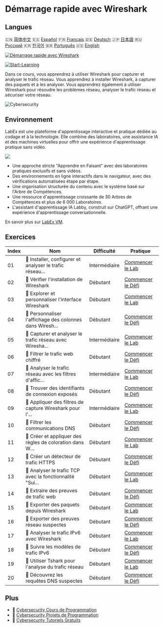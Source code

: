 # Démarrage rapide avec Wireshark

## Langues

🇨🇳 [简体中文](README_zh.md) 🇪🇸 [Español](README_es.md) 🇫🇷 [Français](README_fr.md) 🇩🇪 [Deutsch](README_de.md) 🇯🇵 [日本語](README_ja.md) 🇷🇺 [Русский](README_ru.md) 🇰🇷 [한국어](README_ko.md) 🇧🇷 [Português](README_pt.md) 🇺🇸 [English](README.md) 

[![Démarrage rapide avec Wireshark](https://cover-creator.labex.io/quick-start-with-wireshark.png?lang=fr)](https://labex.io/fr/courses/quick-start-with-wireshark)

[![Start-Learning](https://img.shields.io/badge/Start-Learning-whitesmoke?style=for-the-badge)](https://labex.io/fr/courses/quick-start-with-wireshark)

Dans ce cours, vous apprendrez à utiliser Wireshark pour capturer et analyser le trafic réseau. Vous apprendrez à installer Wireshark, à capturer des paquets et à les analyser. Vous apprendrez également à utiliser Wireshark pour résoudre les problèmes réseau, analyser le trafic réseau et sécuriser votre réseau.

![Cybersecurity](https://img.shields.io/badge/Cybersecurity-whitesmoke?style=for-the-badge&logo=cybersecurity)


## Environnement

LabEx est une plateforme d'apprentissage interactive et pratique dédiée au codage et à la technologie. Elle combine des laboratoires, une assistance IA et des machines virtuelles pour offrir une expérience d'apprentissage pratique sans vidéo.

![](https://tutorial-screenshot.getvm.io/images/vm-1725247253.png)

- Une approche stricte "Apprendre en Faisant" avec des laboratoires pratiques exclusifs et sans vidéos.
- Des environnements en ligne interactifs dans le navigateur, avec des vérifications automatisées étape par étape.
- Une organisation structurée du contenu avec le système basé sur l'Arbre de Compétences.
- Une ressource d'apprentissage croissante de 30 Arbres de Compétences et plus de 6 000 Laboratoires.
- L'assistant d'apprentissage IA Labby, construit sur ChatGPT, offrant une expérience d'apprentissage conversationnelle.

En savoir plus sur [LabEx VM](https://support.labex.io/using-labex/virtual-machine).

## Exercices

|   Index | Nom                                                      | Difficulté    | Pratique                                                                                                                                                   |
|---------|----------------------------------------------------------|---------------|------------------------------------------------------------------------------------------------------------------------------------------------------------|
|      01 | 📖 Installer, configurer et analyser le trafic réseau... | Intermédiaire | <a target='_blank' href='https://labex.io/fr/tutorials/wireshark-install-configure-and-analyze-network-traffic-with-wireshark-415947'>Commencer le Lab</a> |
|      02 | 🎯 Vérifier l'installation de Wireshark                  | Débutant      | <a target='_blank' href='https://labex.io/fr/tutorials/wireshark-verify-wireshark-installation-548783'>Commencer le Défi</a>                               |
|      03 | 📖 Explorer et personnaliser l'interface Wireshark       | Débutant      | <a target='_blank' href='https://labex.io/fr/tutorials/wireshark-explore-and-customize-wireshark-interface-415949'>Commencer le Lab</a>                    |
|      04 | 🎯 Personnaliser l'affichage des colonnes dans Wiresh... | Débutant      | <a target='_blank' href='https://labex.io/fr/tutorials/wireshark-customize-wireshark-column-display-548785'>Commencer le Défi</a>                          |
|      05 | 📖 Capturer et analyser le trafic réseau avec Wiresha... | Intermédiaire | <a target='_blank' href='https://labex.io/fr/tutorials/wireshark-capture-and-analyze-network-traffic-with-wireshark-415956'>Commencer le Lab</a>           |
|      06 | 🎯 Filtrer le trafic web chiffré                         | Débutant      | <a target='_blank' href='https://labex.io/fr/tutorials/wireshark-filter-encrypted-web-traffic-548806'>Commencer le Défi</a>                                |
|      07 | 📖 Analyser le trafic réseau avec les filtres d'affic... | Intermédiaire | <a target='_blank' href='https://labex.io/fr/tutorials/wireshark-analyze-network-traffic-with-wireshark-display-filters-415944'>Commencer le Lab</a>       |
|      08 | 🎯 Trouver des identifiants de connexion exposés         | Débutant      | <a target='_blank' href='https://labex.io/fr/tutorials/wireshark-find-exposed-login-credentials-548820'>Commencer le Défi</a>                              |
|      09 | 📖 Appliquer des filtres de capture Wireshark pour l'... | Intermédiaire | <a target='_blank' href='https://labex.io/fr/tutorials/wireshark-apply-wireshark-capture-filters-for-network-traffic-analysis-415940'>Commencer le Lab</a> |
|      10 | 🎯 Filtrer les communications DNS                        | Débutant      | <a target='_blank' href='https://labex.io/fr/tutorials/wireshark-filter-dns-communications-548826'>Commencer le Défi</a>                                   |
|      11 | 📖 Créer et appliquer des règles de coloration dans W... | Débutant      | <a target='_blank' href='https://labex.io/fr/tutorials/wireshark-create-and-apply-colorizing-rules-in-wireshark-415941'>Commencer le Lab</a>               |
|      12 | 🎯 Créer un détecteur de trafic HTTPS                    | Débutant      | <a target='_blank' href='https://labex.io/fr/tutorials/wireshark-create-https-traffic-detector-548831'>Commencer le Défi</a>                               |
|      13 | 📖 Analyser le trafic TCP avec la fonctionnalité "Sui... | Débutant      | <a target='_blank' href='https://labex.io/fr/tutorials/wireshark-analyze-tcp-traffic-with-wireshark-follow-tcp-stream-feature-415946'>Commencer le Lab</a> |
|      14 | 🎯 Extraire des preuves de trafic web                    | Débutant      | <a target='_blank' href='https://labex.io/fr/tutorials/wireshark-extract-web-traffic-evidence-548842'>Commencer le Défi</a>                                |
|      15 | 📖 Exporter des paquets depuis Wireshark                 | Débutant      | <a target='_blank' href='https://labex.io/fr/tutorials/wireshark-export-packets-from-wireshark-415945'>Commencer le Lab</a>                                |
|      16 | 🎯 Exporter des preuves réseau suspectes                 | Débutant      | <a target='_blank' href='https://labex.io/fr/tutorials/wireshark-export-suspicious-network-evidence-548847'>Commencer le Défi</a>                          |
|      17 | 📖 Analyser le trafic IPv6 avec Wireshark                | Débutant      | <a target='_blank' href='https://labex.io/fr/tutorials/wireshark-analyze-ipv6-traffic-with-wireshark-415950'>Commencer le Lab</a>                          |
|      18 | 🎯 Suivre les modèles de trafic IPv6                     | Débutant      | <a target='_blank' href='https://labex.io/fr/tutorials/wireshark-track-ipv6-traffic-patterns-548851'>Commencer le Défi</a>                                 |
|      19 | 📖 Utiliser Tshark pour l'analyse du trafic réseau       | Débutant      | <a target='_blank' href='https://labex.io/fr/tutorials/wireshark-use-tshark-for-network-traffic-analysis-415942'>Commencer le Lab</a>                      |
|      20 | 🎯 Découvrez les requêtes DNS suspectes                  | Débutant      | <a target='_blank' href='https://labex.io/fr/tutorials/wireshark-uncover-suspicious-dns-queries-548854'>Commencer le Défi</a>                              |

## Plus

- 🔗 [Cybersecurity Cours de Programmation](https://github.com/labex-labs/awesome-programming-courses)
- 🔗 [Cybersecurity Projets de Programmation](https://github.com/labex-labs/awesome-programming-projects)
- 🔗 [Cybersecurity Tutoriels Gratuits](https://github.com/labex-labs/cybersecurity-free-tutorials)

